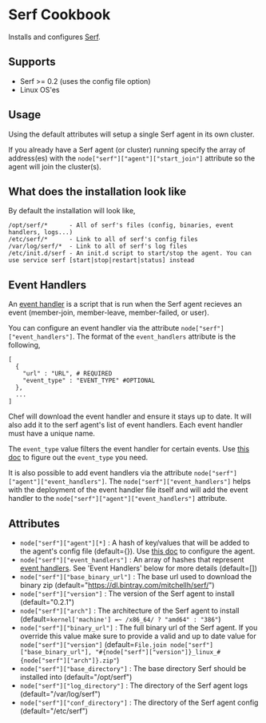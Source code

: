 Serf Cookbook
=============

Installs and configures [Serf](http://www.serfdom.io/).

Supports
--------

 * Serf >= 0.2 (uses the config file option)
 * Linux OS'es

Usage
-----

Using the default attributes will setup a single Serf agent in its own cluster.

If you already have a Serf agent (or cluster) running specify the array of address(es) with the 
`node["serf"]["agent"]["start_join"]` attribute so the agent will join the cluster(s).

What does the installation look like
------------------------------------

By default the installation will look like,

    /opt/serf/*      - All of serf's files (config, binaries, event handlers, logs...)
    /etc/serf/*      - Link to all of serf's config files
    /var/log/serf/*  - Link to all of serf's log files
    /etc/init.d/serf - An init.d script to start/stop the agent. You can use service serf [start|stop|restart|status] instead

Event Handlers
--------------

An [event handler](http://www.serfdom.io/docs/agent/event-handlers.html) is a script that is run when the Serf agent
recieves an event (member-join, member-leave, member-failed, or user).

You can configure an event handler via the attribute `node["serf"]["event_handlers"]`. The format of the `event_handlers` 
attribute is the following,

    [
      {
        "url" : "URL", # REQUIRED
        "event_type" : "EVENT_TYPE" #OPTIONAL
      },
      ...
    ]
    
Chef will download the event handler and ensure it stays up to date. It will also add it to the serf agent's list of event handlers. 
Each event handler must have a unique name.

The `event_type` value filters the event handler for certain events. Use [this doc](http://www.serfdom.io/docs/agent/event-handlers.html) 
to figure out the `event_type` you need.

It is also possible to add event handlers via the attribute `node["serf"]["agent"]["event_handlers"]`. The `node["serf"]["event_handlers"]`
helps with the deployment of the event handler file itself and will add the event handler to the `node["serf"]["agent"]["event_handlers"]`
attribute.

Attributes
----------

 * `node["serf"]["agent"][*]` : A hash of key/values that will be added to the agent's config file (default={}). Use [this doc](http://www.serfdom.io/docs/agent/options.html) to configure the agent.
 * `node["serf"]["event_handlers"]` : An array of hashes that represent [event handlers](http://www.serfdom.io/docs/agent/event-handlers.html). See 'Event Handlers' below for more details (default=[])
 * `node["serf"]["base_binary_url"]` : The base url used to download the binary zip (default="https://dl.bintray.com/mitchellh/serf/")
 * `node["serf"]["version"]` : The version of the Serf agent to install (default="0.2.1")
 * `node["serf"]["arch"]` : The architecture of the Serf agent to install (default=`kernel['machine'] =~ /x86_64/ ? "amd64" : "386"`)
 * `node["serf"]["binary_url"]` : The full binary url of the Serf agent. If you override this value make sure to provide a valid and up to date value for `node["serf"]["version"]` (default=`File.join node["serf"]["base_binary_url"], "#{node["serf"]["version"]}_linux_#{node["serf"]["arch"]}.zip"`)
 * `node["serf"]["base_directory"]` : The base directory Serf should be installed into (default="/opt/serf")
 * `node["serf"]["log_directory"]` : The directory of the Serf agent logs (default="/var/log/serf")
 * `node["serf"]["conf_directory"]` : The directory of the Serf agent config (default="/etc/serf")
 